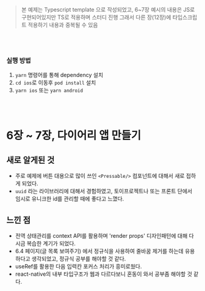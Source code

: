 > 본 예제는 Typescript template 으로 작성되었고, 6~7장 예시의 내용은 JS로 구현되어있지만 TS로 적용하며 스터디 진행
> 그래서 다른 장(12장)에 타입스크립트 적용하기 내용과 중복될 수 있음

<br/>

<br/>

### 실행 방법

1. `yarn` 명령어를 통해 dependency 설치
2. `cd ios`로 이동후 `pod install` 설치
3. `yarn ios` 또는 `yarn android`

<br/>
<br/>

# 6장 ~ 7장, 다이어리 앱 만들기

## 새로 알게된 것

- 주로 예제에 버튼 대용으로 많이 쓰인 `<Pressable/>` 컴포넌트에 대해서 새로 접하게 되었다.
- `uuid` 라는 라이브러리에 대해서 경험하였고, 토이프로젝트나 또는 프론트 단에서 임시로 유니크한 id를 관리할 때에 좋다고 느꼈다.

## 느낀 점

- 전역 상태관리를 context API를 활용하며 'render props' 디자인패턴에 대해 다시금 복습한 계기가 되었다.
- 6.4 페이지(글 목록 보여주기) 에서 정규식을 사용하여 줄바꿈 제거를 하는데 유용하다고 생각되었고, 정규식 공부를 해야할 것 같다.
- useRef를 활용한 다음 입력칸 포커스 처리가 흥미로웠다.
- react-native의 내부 타입구조가 웹과 다르다보니 혼동이 와서 공부좀 해야할 것 같다.

